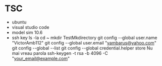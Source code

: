 # TSC
- ubuntu 
- visual studio code
- model sim 10.6
- ssh key 
ls -la
cd ~
mkdir TestMkdirectory
git config --global user.name "VictorAmb112"
git config --global user.email "vambarus@yahoo.com"
git config --global --list
git config --global credential.helper store
Nu mai vreau parola
ssh-keygen -t rsa -b 4096 -C "your_email@example.com"
